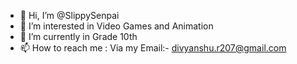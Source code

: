 - 👋 Hi, I’m @SlippySenpai
- 👀 I’m interested in Video Games and Animation
- 🌱 I’m currently in Grade 10th
- 📫 How to reach me : Via my Email:- divyanshu.r207@gmail.com 

<!---
SlippySenpai/SlippySenpai is a ✨ special ✨ repository because its `README.md` (this file) appears on your GitHub profile.
You can click the Preview link to take a look at your changes.
--->
